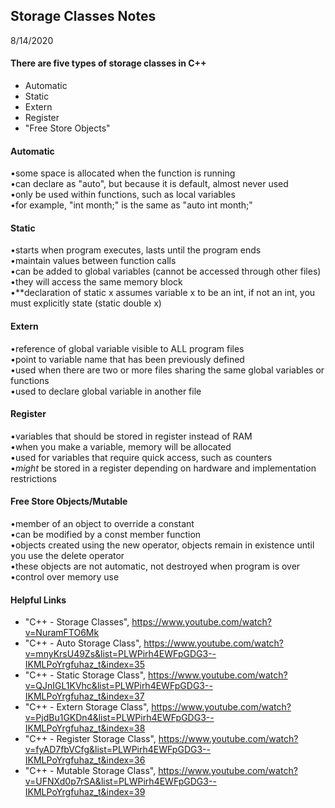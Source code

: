 ## Storage Classes Notes  
8/14/2020  

#### There are five types of storage classes in C++  
  - Automatic  
  - Static   
  - Extern  
  - Register  
  - "Free Store Objects"  

#### Automatic  
•some space is allocated when the function is running  
•can declare as "auto", but because it is default, almost never used  
•only be used within functions, such as local variables  
•for example, "int month;" is the same as "auto int month;"  

#### Static  
•starts when program executes, lasts until the program ends  
•maintain values between function calls  
•can be added to global variables (cannot be accessed through other files)  
•they will access the same memory block  
•**declaration of static x assumes variable x to be an int, if not an int, you must explicitly state (static double x)  

#### Extern  
•reference of global variable visible to ALL program files  
•point to variable name that has been previously defined  
•used when there are two or more files sharing the same global variables or functions  
•used to declare global variable in another file  

#### Register  
•variables that should be stored in register instead of RAM  
•when you make a variable, memory will be allocated  
•used for variables that require quick access, such as counters  
•*might* be stored in a register depending on hardware and implementation restrictions  

#### Free Store Objects/Mutable  
•member of an object to override a constant  
•can be modified by a const member function  
•objects created using the new operator, objects remain in existence until you use the delete operator  
•these objects are not automatic, not destroyed when program is over  
•control over memory use

#### Helpful Links  
  - "C++ - Storage Classes", https://www.youtube.com/watch?v=NuramFTO6Mk  
  - "C++ - Auto Storage Class", https://www.youtube.com/watch?v=mnyKrsU49Zs&list=PLWPirh4EWFpGDG3--IKMLPoYrgfuhaz_t&index=35  
  - "C++ - Static Storage Class", https://www.youtube.com/watch?v=QJnIGL1KVhc&list=PLWPirh4EWFpGDG3--IKMLPoYrgfuhaz_t&index=37  
  - "C++ - Extern Storage Class", https://www.youtube.com/watch?v=PjdBu1GKDn4&list=PLWPirh4EWFpGDG3--IKMLPoYrgfuhaz_t&index=38  
  - "C++ - Register Storage Class", https://www.youtube.com/watch?v=fyAD7fbVCfg&list=PLWPirh4EWFpGDG3--IKMLPoYrgfuhaz_t&index=36  
  - "C++ - Mutable Storage Class", https://www.youtube.com/watch?v=UFNXd0p7rSA&list=PLWPirh4EWFpGDG3--IKMLPoYrgfuhaz_t&index=39  
